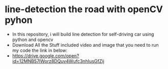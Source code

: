 # line-detection the road with openCV pyhon
* In this repository, i will build line detection for self-driving car using python and opencv
* Download All the Stuff included video and image that you need to run my code the link in below:
* https://drive.google.com/open?id=12MNB57lWorz8DQuv4Wufc3nhIusGfZij

